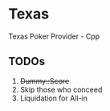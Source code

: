# Texas
Texas Poker Provider - Cpp

## TODOs
1. ~~Dummy::Score~~
2. Skip those who conceed
3. Liquidation for All-in

